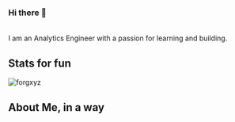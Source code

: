 ### Hi there 👋
<br>
I am an Analytics Engineer with a passion for learning and building.

<!--
**forgxyz/forgxyz** is a ✨ _special_ ✨ repository because its `README.md` (this file) appears on your GitHub profile.

Here are some ideas to get you started:

- 🔭 I’m currently working on ...
- 🌱 I’m currently learning ...
- 👯 I’m looking to collaborate on ...
- 🤔 I’m looking for help with ...
- 💬 Ask me about ...
- 📫 How to reach me: ...
- 😄 Pronouns: ...
- ⚡ Fun fact: ...
-->

## Stats for fun

<p><img align="center" src="https://github-readme-streak-stats.herokuapp.com/?user=forgxyz&theme=tokyonight" alt="forgxyz" /></p>

## About Me, in a way
<!--START_SECTION:waka-->
<!--END_SECTION:waka-->

<!-- 
Returning API error : /
<p><img align="center" src="https://github-readme-stats.vercel.app/api?username=forgxyz&theme=tokyonight&show_icons=true" alt="forgxyz" /></p>
 -->
